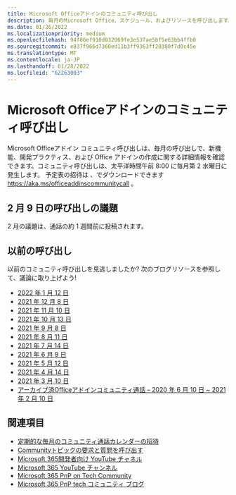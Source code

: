 ```yaml
---
title: Microsoft Officeアドインのコミュニティ呼び出し
description: 毎月のMicrosoft Office、スケジュール、およびリソースを呼び出します。
ms.date: 01/26/2022
ms.localizationpriority: medium
ms.openlocfilehash: 94f86ef910d032069fe3e537ae5bf5e63bb4ffb0
ms.sourcegitcommit: e837f966d7360ed11b3ff9363ff20380f7d0c45e
ms.translationtype: MT
ms.contentlocale: ja-JP
ms.lasthandoff: 01/28/2022
ms.locfileid: "62263003"
---
```

# <a name="microsoft-office-add-ins-community-call"></a>Microsoft Officeアドインのコミュニティ呼び出し

Microsoft Officeアドイン コミュニティ呼び出しは、毎月の呼び出しで、新機能、開発プラクティス、および Office アドインの作成に関する詳細情報を確認できます。コミュニティ呼び出しは、太平洋時間午前 8:00 に毎月第 2 水曜日に発生します。 予定表の招待は 、でダウンロードできます https://aka.ms/officeaddinscommunitycall 。

## <a name="agenda-for-february-9th-call"></a>2 月 9 日の呼び出しの議題

2 月の議題は、通話の約 1 週間前に投稿されます。

## <a name="previous-calls"></a>以前の呼び出し

以前のコミュニティ呼び出しを見逃しましたか? 次のブログリソースを参照して、議論に取り上げよう!

- [2022 年 1 月 12 日](https://techcommunity.microsoft.com/t5/microsoft-365-pnp-blog/office-add-ins-community-call-january-12-2022/ba-p/3061097)
- [2021 年 12 月 8 日](https://techcommunity.microsoft.com/t5/microsoft-365-pnp-blog/office-add-ins-community-call-december-8-2021/ba-p/3032949)
- [2021 年 11 月 10 日](https://techcommunity.microsoft.com/t5/microsoft-365-pnp-blog/office-add-ins-community-call-november-10-2021/ba-p/2983146)
- [2021 年 10 月 13 日](https://techcommunity.microsoft.com/t5/microsoft-365-pnp-blog/office-add-ins-community-call-october-13-2021/ba-p/2867151)
- [2021 年 9 月 8 日](https://techcommunity.microsoft.com/t5/microsoft-365-pnp-blog/office-add-ins-community-call-september-8-2021/ba-p/2747100)
- [2021 年 8 月 11 日](https://techcommunity.microsoft.com/t5/microsoft-365-pnp-blog/office-add-ins-community-call-august-2021/ba-p/2661372)
- [2021 年 7 月 14 日](https://techcommunity.microsoft.com/t5/microsoft-365-pnp-blog/office-add-ins-community-call-july-2021/ba-p/2573384)
- [2021 年 6 月 9 日](https://techcommunity.microsoft.com/t5/microsoft-365-pnp-blog/office-add-ins-community-call-june-2021/ba-p/2446156)
- [2021 年 5 月 12 日](https://techcommunity.microsoft.com/t5/microsoft-365-pnp-blog/office-add-ins-community-call-may-2021/ba-p/2369804)
- [2021 年 4 月 14 日](https://techcommunity.microsoft.com/t5/microsoft-365-pnp-blog/office-add-ins-community-call-april-14-2021/ba-p/2318886)
- [2021 年 3 月 10 日](https://techcommunity.microsoft.com/t5/microsoft-365-pnp-blog/office-add-ins-community-call-march-10-2021/ba-p/2205369)
- [アーカイブ済Officeアドインコミュニティ通話 – 2020 年 6 月 10 日 ~ 2021 年 2 月 10 日](https://cdn.graph.office.net/prod/office/Office-Add-ins-Community-Call-Archive.pdf)

## <a name="see-also"></a>関連項目

- [定期的な毎月のコミュニティ通話カレンダーの招待](https://aka.ms/officeaddinscommunitycall)
- [Communityトピックの要求と質問を呼び出す](https://aka.ms/officeaddinsform)
- [Microsoft 365開発者向け YouTube チャネル](https://aka.ms/m365devyoutube)
- [Microsoft 365 YouTube チャンネル](https://aka.ms/m365pnp/videos )
- [Microsoft 365 PnP on Tech Community](https://aka.ms/m365pnp/community)
- [Microsoft 365 PnP tech コミュニティ ブログ](https://aka.ms/m365pnp/community/blog)
